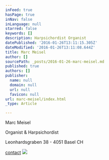 ```yaml
---
inFeed: true
hasPage: true
inNav: false
inLanguage: null
starred: false
keywords: []
description: Harpsichordist Organist
datePublished: '2016-01-26T13:11:15.305Z'
dateModified: '2016-01-26T13:11:08.644Z'
title: Marc Meisel
author: []
sourcePath: _posts/2016-01-26-marc-meisel.md
published: true
authors: []
publisher:
  name: null
  domain: null
  url: null
  favicon: null
url: marc-meisel/index.html
_type: Article

---
```

Marc Meisel 

Organist & Harpsichordist

Leonhardsgraben 38 - 4051 Basel CH

[contact][0]
![](https://the-grid-user-content.s3-us-west-2.amazonaws.com/aa9ba392-d772-4b91-a36d-5c9438c43361.JPG)

[0]: mailto:marcmeisel@gmail.com